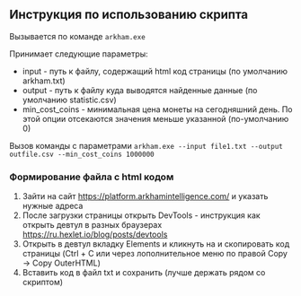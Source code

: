 ## Инструкция по использованию скрипта

Вызывается по команде `arkham.exe`

Принимает следующие параметры:
- input - путь к файлу, содержащий html код страницы  (по умолчанию arkham.txt)
- output - путь к файлу куда выводятся найденные данные (по умолчанию statistic.csv)
- min_cost_coins - минимальная цена монеты на сегодняшний день. По этой опции отсекаются значения меньше указанной (по-умолчанию 0)

Вызов команды с параметрами `arkham.exe --input file1.txt --output outfile.csv --min_cost_coins 1000000`

### Формирование файла с html кодом

1. Зайти на сайт https://platform.arkhamintelligence.com/ и указать нужные адреса
2. После загрузки страницы открыть DevTools - инструкция как открыть девтул в разных браузерах https://ru.hexlet.io/blog/posts/devtools
3. Открыть в девтул вкладку Elements и кликнуть на <html style> и скопировать код страницы (Ctrl + C или через лополнительное меню по правой  Copy -> Copy OuterHTML)
4. Вставить код в файл txt и сохранить (лучше держать рядом со скриптом)
